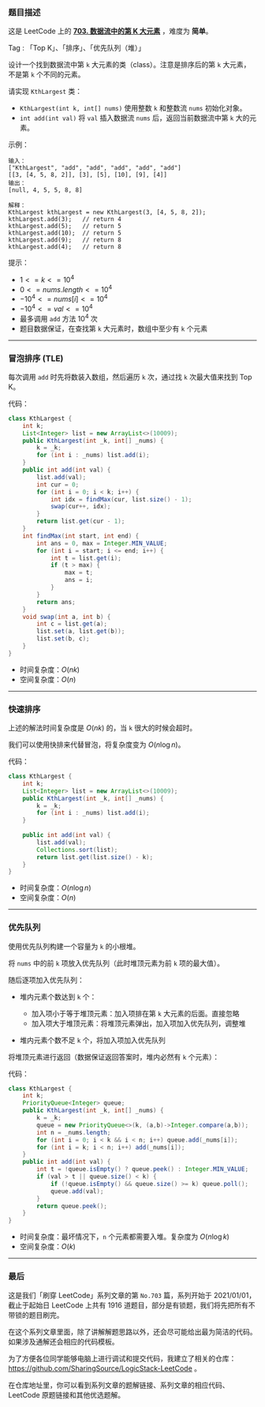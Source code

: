 ### 题目描述

这是 LeetCode 上的 **[703. 数据流中的第 K 大元素](https://leetcode-cn.com/problems/kth-largest-element-in-a-stream/solution/jian-da-ti-de-duo-chong-jie-fa-mou-pao-p-d1qi/)** ，难度为 **简单**。

Tag : 「Top K」、「排序」、「优先队列（堆）」



设计一个找到数据流中第 `k` 大元素的类（class）。注意是排序后的第 `k` 大元素，不是第 `k` 个不同的元素。

请实现 `KthLargest` 类：
* `KthLargest(int k, int[] nums)` 使用整数 `k` 和整数流 `nums` 初始化对象。
* `int add(int val)` 将 `val` 插入数据流 `nums` 后，返回当前数据流中第 `k` 大的元素。


示例：
```
输入：
["KthLargest", "add", "add", "add", "add", "add"]
[[3, [4, 5, 8, 2]], [3], [5], [10], [9], [4]]
输出：
[null, 4, 5, 5, 8, 8]

解释：
KthLargest kthLargest = new KthLargest(3, [4, 5, 8, 2]);
kthLargest.add(3);   // return 4
kthLargest.add(5);   // return 5
kthLargest.add(10);  // return 5
kthLargest.add(9);   // return 8
kthLargest.add(4);   // return 8
```

提示：
* $1 <= k <= 10^4$
* $0 <= nums.length <= 10^4$
* $-10^4 <= nums[i] <= 10^4$
* $-10^4 <= val <= 10^4$
* 最多调用 `add` 方法 $10^4$ 次
* 题目数据保证，在查找第 `k` 大元素时，数组中至少有 `k` 个元素

---

### 冒泡排序 (TLE)

每次调用 `add` 时先将数装入数组，然后遍历 `k` 次，通过找 `k` 次最大值来找到 Top K。

代码：
```java
class KthLargest {
    int k;
    List<Integer> list = new ArrayList<>(10009);
    public KthLargest(int _k, int[] _nums) {
        k = _k;
        for (int i : _nums) list.add(i);
    }
    public int add(int val) {
        list.add(val);
        int cur = 0;
        for (int i = 0; i < k; i++) {
            int idx = findMax(cur, list.size() - 1);
            swap(cur++, idx);
        }
        return list.get(cur - 1); 
    }
    int findMax(int start, int end) {
        int ans = 0, max = Integer.MIN_VALUE;
        for (int i = start; i <= end; i++) {
            int t = list.get(i);
            if (t > max) {
                max = t;
                ans = i;
            }
        }
        return ans;
    }
    void swap(int a, int b) {
        int c = list.get(a);
        list.set(a, list.get(b));
        list.set(b, c);
    }
}
```
* 时间复杂度：$O(nk)$
* 空间复杂度：$O(n)$

---

### 快速排序

上述的解法时间复杂度是 $O(nk)$ 的，当 `k` 很大的时候会超时。

我们可以使用快排来代替冒泡，将复杂度变为 $O(n\log{n})$。

代码：
```java
class KthLargest {
    int k;
    List<Integer> list = new ArrayList<>(10009);
    public KthLargest(int _k, int[] _nums) {
        k = _k;
        for (int i : _nums) list.add(i);
    }
    
    public int add(int val) {
        list.add(val);
        Collections.sort(list);
        return list.get(list.size() - k);
    }
}
```
* 时间复杂度：$O(n\log{n})$
* 空间复杂度：$O(n)$

---

### 优先队列

使用优先队列构建一个容量为 `k` 的小根堆。

将 `nums` 中的前 `k` 项放入优先队列（此时堆顶元素为前 `k` 项的最大值）。

随后逐项加入优先队列：

* 堆内元素个数达到 `k` 个：

  * 加入项小于等于堆顶元素：加入项排在第 `k` 大元素的后面。直接忽略
  * 加入项大于堆顶元素：将堆顶元素弹出，加入项加入优先队列，调整堆

* 堆内元素个数不足 `k` 个，将加入项加入优先队列

将堆顶元素进行返回（数据保证返回答案时，堆内必然有 `k` 个元素）：

代码：
```java
class KthLargest {
    int k;
    PriorityQueue<Integer> queue;
    public KthLargest(int _k, int[] _nums) {
        k = _k;
        queue = new PriorityQueue<>(k, (a,b)->Integer.compare(a,b));
        int n = _nums.length;
        for (int i = 0; i < k && i < n; i++) queue.add(_nums[i]);
        for (int i = k; i < n; i++) add(_nums[i]);
    }
    public int add(int val) {
        int t = !queue.isEmpty() ? queue.peek() : Integer.MIN_VALUE;
        if (val > t || queue.size() < k) {
            if (!queue.isEmpty() && queue.size() >= k) queue.poll();
            queue.add(val);
        }
        return queue.peek();
    }
}
```
* 时间复杂度：最坏情况下，`n` 个元素都需要入堆。复杂度为 $O(n\log{k})$
* 空间复杂度：$O(k)$

---

### 最后

这是我们「刷穿 LeetCode」系列文章的第 `No.703` 篇，系列开始于 2021/01/01，截止于起始日 LeetCode 上共有 1916 道题目，部分是有锁题，我们将先把所有不带锁的题目刷完。

在这个系列文章里面，除了讲解解题思路以外，还会尽可能给出最为简洁的代码。如果涉及通解还会相应的代码模板。

为了方便各位同学能够电脑上进行调试和提交代码，我建立了相关的仓库：https://github.com/SharingSource/LogicStack-LeetCode 。

在仓库地址里，你可以看到系列文章的题解链接、系列文章的相应代码、LeetCode 原题链接和其他优选题解。

